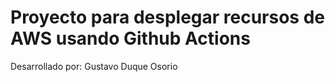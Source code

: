 # Proyecto para desplegar recursos de AWS usando Github Actions

Desarrollado por: Gustavo Duque Osorio
